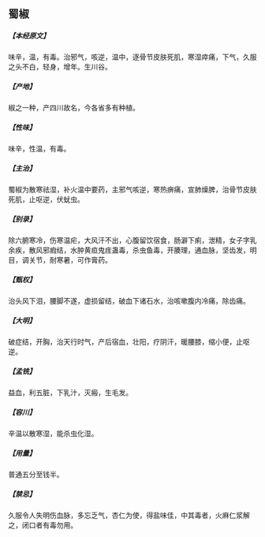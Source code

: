 ## 蜀椒

##### 【本经原文】
味辛，温，有毒。治邪气，咳逆，温中，逐骨节皮肤死肌，寒湿瘁痛，下气，久服之头不白，轻身，增年。生川谷。
##### 【产地】
椒之一种，产四川故名，今各省多有种植。
##### 【性味】
味辛，性温，有毒。
##### 【主治】
蜀椒为散寒祛湿，补火温中要药，主邪气咳逆，寒热痹痛，宣肺燥脾，治骨节皮肤死肌，止呕逆，伏蚘虫。
##### 【别录】
除六腑寒冷，伤寒温疟，大风汗不出，心腹留饮宿食，肠澼下痢，泄精，女子字乳余疾，散风邪瘕结，水肿黄疸鬼疰蛊毒，杀虫鱼毒，开腠理，通血脉，坚齿发，明目，调关节，耐寒暑，可作膏药。
##### 【甄权】
治头风下泪，腰脚不遂，虚损留结，破血下诸石水，治咳嗽腹内冷痛，除齿痛。
##### 【大明】
破症结，开胸，治天行时气，产后宿血，壮阳，疗阴汗，暖腰膝，缩小便，止呕逆。
##### 【孟铣】
益血，利五脏，下乳汁，灭瘢，生毛发。
##### 【容川】
辛温以散寒湿，能杀虫化湿。
##### 【用量】
普通五分至钱半。
##### 【禁忌】
久服令人失明伤血脉，多忘乏气，杏仁为使，得盐味佳，中其毒者，火麻仁浆解之，闭口者有毒勿用。
